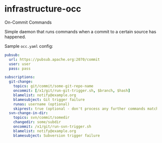 # infrastructure-occ
On-Commit Commands

Simple daemon that runs commands when a commit to a certain source has happened.

Sample `occ.yaml` config:

~~~yaml
pubsub:
  url: https://pubsub.apache.org:2070/commit
  user: user
  pass: pass

subscriptions:
  git-change:
    topics: git/commit/some-git-repo-name
    oncommit: [/x1/git/run-git-trigger.sh, $branch, $hash]
    blamelist: notify@example.org
    blamesubject: Git trigger failure
    runas: username (optional)
    skiprest: true (optional - don't process any further commands matching this commit)
  svn-change-in-dir:
    topics: svn/commit/somedir
    changedir: some/subdir
    oncommit: /x1/git/run-svn-trigger.sh
    blamelist: notify@example.org
    blamesubject: Subversion trigger failure

~~~

